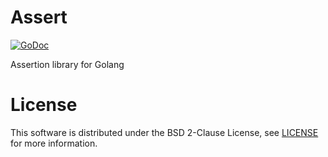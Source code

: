 # Assert

[![GoDoc](https://godoc.org/github.com/justsocialapps/assert?status.svg)](https://godoc.org/github.com/justsocialapps/assert)

Assertion library for Golang

# License

This software is distributed under the BSD 2-Clause License, see
[LICENSE](LICENSE) for more information.

